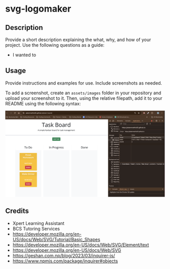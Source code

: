 # svg-logomaker

## Description

Provide a short description explaining the what, why, and how of your project. Use the following questions as a guide:

- I wanted to

## Usage

Provide instructions and examples for use. Include screenshots as needed.

To add a screenshot, create an `assets/images` folder in your repository and upload your screenshot to it. Then, using the relative filepath, add it to your README using the following syntax:

![Video of Walkthrough](https://github.com/adammathis05/task-board/blob/main/assets/Task%20Board%20Screenshot.png)


## Credits
- Xpert Learning Assistant
- BCS Tutoring Services
- https://developer.mozilla.org/en-US/docs/Web/SVG/Tutorial/Basic_Shapes
- https://developer.mozilla.org/en-US/docs/Web/SVG/Element/text
- https://developer.mozilla.org/en-US/docs/Web/SVG
- https://geshan.com.np/blog/2023/03/inquirer-js/
- https://www.npmjs.com/package/inquirer#objects
